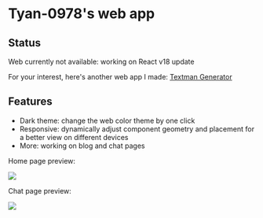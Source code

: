# Tyan-0978's web app

## Status

Web currently not available: working on React v18 update

For your interest, here's another web app I made: [Textman Generator](https://github.com/Tyan-0978/textman_generator)

## Features

- Dark theme: change the web color theme by one click
- Responsive: dynamically adjust component geometry and placement for a better view on different devices
- More: working on blog and chat pages

Home page preview:

![](https://i.imgur.com/w8LK8E9.png)

Chat page preview:

![](https://i.imgur.com/pHK1a4q.png)
